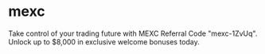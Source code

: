 # mexc
Take control of your trading future with MEXC Referral Code "mexc-1ZvUq". Unlock up to $8,000 in exclusive welcome bonuses today.

